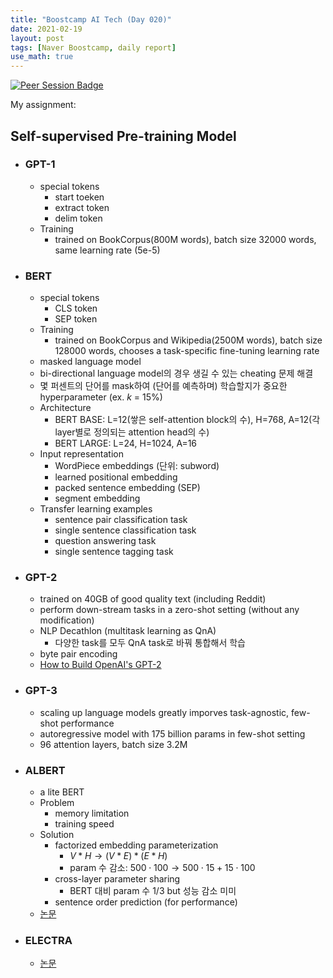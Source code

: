 ```yaml
---
title: "Boostcamp AI Tech (Day 020)"
date: 2021-02-19
layout: post
tags: [Naver Boostcamp, daily report]
use_math: true
---
```


[![Peer Session Badge](https://img.shields.io/badge/Peer%20Session-CC527A?style=flat)](../peer_session/day020.html)

My assignment: 

## Self-supervised Pre-training Model
* ### GPT-1
    * special tokens
        * start toeken
        * extract token
        * delim token
    * Training
        * trained on BookCorpus(800M words), batch size 32000 words, same learning rate (5e-5)
* ### BERT
    * special tokens
        * CLS token
        * SEP token
    * Training
        * trained on BookCorpus and Wikipedia(2500M words), batch size 128000 words, chooses a task-specific fine-tuning learning rate
    * masked language model
    * bi-directional language model의 경우 생길 수 있는 cheating 문제 해결
    * 몇 퍼센트의 단어를 mask하여 (단어를 예측하며) 학습할지가 중요한 hyperparameter (ex. $k$ = 15%)
    * Architecture
        * BERT BASE: L=12(쌓은 self-attention block의 수), H=768, A=12(각 layer별로 정의되는 attention head의 수)
        * BERT LARGE: L=24, H=1024, A=16
    * Input representation
        * WordPiece embeddings (단위: subword)
        * learned positional embedding
        * packed sentence embedding (SEP)
        * segment embedding
    * Transfer learning examples
        * sentence pair classification task
        * single sentence classification task
        * question answering task
        * single sentence tagging task
* ### GPT-2
    * trained on 40GB of good quality text (including Reddit)
    * perform down-stream tasks in a zero-shot setting (without any modification)
    * NLP Decathlon (multitask learning as QnA)
        * 다양한 task를 모두 QnA task로 바꿔 통합해서 학습
    * byte pair encoding
    * [How to Build OpenAI's GPT-2](https://blog.floydhub.com/gpt2/)
* ### GPT-3
    * scaling up language models greatly imporves task-agnostic, few-shot performance
    * autoregressive model with 175 billion params in few-shot setting
    * 96 attention layers, batch size 3.2M
* ### ALBERT
    * a lite BERT
    * Problem
        * memory limitation
        * training speed
    * Solution
        * factorized embedding parameterization
            * $V*H \rightarrow (V*E) * (E*H)$
            * param 수 감소: $500 \cdot 100 \rightarrow 500 \cdot 15 + 15 \cdot 100$
        * cross-layer parameter sharing
            * BERT 대비 param 수 1/3 but 성능 감소 미미
        * sentence order prediction (for performance)
    * [논문](https://arxiv.org/abs/1909.11942)
* ### ELECTRA
    * [논문](https://arxiv.org/abs/2003.10555)

<br><br>